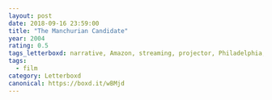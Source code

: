 ```yaml
---
layout: post 
date: 2018-09-16 23:59:00
title: "The Manchurian Candidate"
year: 2004
rating: 0.5
tags_letterboxd: narrative, Amazon, streaming, projector, Philadelphia, Leah
tags:
  - film
category: Letterboxd
canonical: https://boxd.it/wBMjd
---
```

